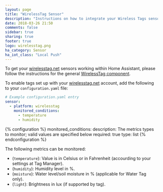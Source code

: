 ```yaml
---
layout: page
title: "WirelessTag Sensor"
description: "Instructions on how to integrate your Wireless Tags sensors within Home Assistant."
date: 2018-03-26 21:50
comments: false
sidebar: true
sharing: true
footer: true
logo: wirelesstag.png
ha_category: Sensor
ha_iot_class: "Local Push"
---
```


To get your [wirelesstag.net](http://wirelesstag.net) sensors working within Home Assistant, please follow the instructions for the general [WirelessTag component](/components/wirelesstag).

To enable tags set up with your [wirelesstag.net](http://wirelesstag.net) account, add the following to your `configuration.yaml` file:

```yaml
# Example configuration.yaml entry
sensor:
  - platform: wirelesstag
    monitored_conditions:
      - temperature
      - humidity
```

{% configuration %}
  monitored_conditions:
    description: The metrics types to monitor; valid values are specified below
    required: true
    type: list
{% endconfiguration %}

The following metrics can be monitored:

* (`temperature`): Value is in Celsius or in Fahrenheit (accourding to your settings at Tag Manager).
* (`humidity`): Humidity level in %.
* (`moisture`): Water level/soil moisture in % (applicable for Water Tag only).
* (`light`): Brightness in lux (if supported by tag).